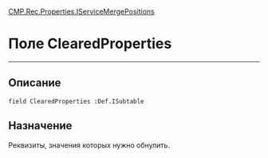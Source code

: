 ﻿---
Link: CMP.Rec.Properties.IServiceMergePositions.@ClearedProperties
---

<!---  Навигация
[Имя проекта](#) :
-->
[CMP.Rec.Properties.IServiceMergePositions](Default)

# Поле ClearedProperties
---

## Описание

    field ClearedProperties :Def.ISubtable

<!--
## Аргументы{#Args}

### Аргумент1

Описание аргумента 1
-->

## Назначение

Реквизиты, значения которых нужно обнулить.

<!--
## Пример

    ClearedProperties...
-->

